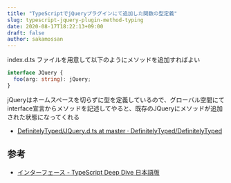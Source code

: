 ```yaml
---
title: "TypeScriptでjQueryプラグインにて追加した関数の型定義"
slug: typescript-jquery-plugin-method-typing
date: 2020-08-17T18:22:13+09:00
draft: false
author: sakamossan
---
```


index.d.ts ファイルを用意して以下のようにメソッドを追加すればよい

```ts
interface JQuery {
  foo(arg: string): jQuery;
}
```

jQueryはネームスペースを切らずに型を定義しているので、グローバル空間にてinterface宣言からメソッドを記述してやると、既存のJQueryにメソッドが追加された状態になってくれる

- [DefinitelyTyped/JQuery.d.ts at master · DefinitelyTyped/DefinitelyTyped](https://github.com/DefinitelyTyped/DefinitelyTyped/blob/master/types/jquery/JQuery.d.ts#L5)

## 参考

- [インターフェース - TypeScript Deep Dive 日本語版](https://typescript-jp.gitbook.io/deep-dive/type-system/interfaces)
